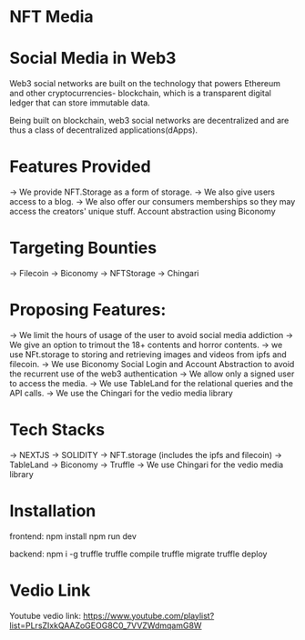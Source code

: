 # NFT Media

# Social Media in Web3

Web3 social networks are built on the technology that powers Ethereum and other cryptocurrencies- blockchain, which is a transparent digital ledger that can store immutable data.

Being built on blockchain, web3 social networks are decentralized and are thus a class of decentralized applications(dApps).

# Features Provided

-> We provide NFT.Storage as a form of storage.
-> We also give users access to a blog.
-> We also offer our consumers memberships so they may access the creators' unique stuff.
Account abstraction using Biconomy

# Targeting Bounties

-> Filecoin
-> Biconomy
-> NFTStorage
-> Chingari

# Proposing Features:

-> We limit the hours of usage of the user to avoid social media addiction
-> We give an option to trimout the 18+ contents and horror contents.
-> we use NFt.storage to storing and retrieving images and videos from ipfs and filecoin.
-> We use Biconomy Social Login and Account Abstraction to avoid the recurrent use of the web3 authentication
-> We allow only a signed user to access the media.
-> We use TableLand for the relational queries and the API calls.
-> We use the Chingari for the vedio media library

# Tech Stacks

-> NEXTJS
-> SOLIDITY
-> NFT.storage (includes the ipfs and filecoin)
-> TableLand
-> Biconomy
-> Truffle
-> We use Chingari for the vedio media library

# Installation

frontend:
npm install
npm run dev

backend:
npm i -g truffle
truffle compile
truffle migrate
truffle deploy

# Vedio Link
Youtube vedio link: https://www.youtube.com/playlist?list=PLrsZIxkQAAZoGEOG8C0_7VVZWdmqamG8W

